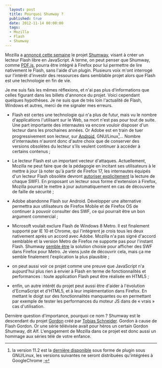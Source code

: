 ```yaml
---
  layout: post
  title: Pourquoi Shumway ?
  published: true
  date: 2012-11-14 00:00:00
  tags:
  - Mozilla
  - Flash
  - Shumway
---
```


Mozilla a [annoncé cette semaine](https://blog.mozilla.org/research/2012/11/12/introducing-the-shumway-open-swf-runtime-project/) le projet [Shumway](https://github.com/mozilla/shumway), visant à créer un lecteur Flash libre en JavaScript. À terme, on peut penser que Shumway, comme [PDF.js](http://mozilla.github.com/pdf.js/), pourra être intégré à Firefox pour lui permettre de lire nativement le Flash, sans l'aide d'un plugin. Plusieurs voix m'ont interrogé sur l'intérêt d'investir des ressources dans semblable projet alors que Flash est une technologie en fin de vie.

Je me suis fais les mêmes réflexions, et n'ai pas plus d'informations que celles figurant dans les billets d'annonce du projet. Voici cependant quelques hypothèses. Je ne suis que de très loin l'actualité de Flash, Windows et autres, merci de me signaler mes erreurs.

 - Flash est certes une technologie qui n'a plus de futur, mais vu le nombre d'applications l'utilisant sur le Web, sa mort n'est pas pour tout de suite. Une part importante des internautes va encore vouloir disposer d'un lecteur dans les prochaines années. Or Adobe est en train de tuer progressivement son lecteur, sur [Android](http://blogs.adobe.com/flashplayer/2012/06/flash-player-and-android-update.html), GNU/Linux[^nux]… Nombre d'internautes n'auront donc d'autre choix que de conserver des versions obsolètes du lecteur s'ils veulent continuer à accéder à certains contenus ;

- Le lecteur Flash est un important vecteur d'attaques. Actuellement, Mozilla ne peut faire que de la pédagogie en incitant ses utilisateurs à le mettre à jour (à noter qu'à partir de Firefox 17, les internautes équipés d'un lecteur Flash obsolète devront [autoriser explicitement](https://blog.mozilla.org/addons/2012/10/11/click-to-play-coming-firefox-17/) la lecture de chaque SWF). En proposant un lecteur sous forme d'extension à Firefox, Mozilla pourrait le mettre à jour automatiquement en cas de découverte de faille de sécurité ;

 - Adobe abandonne Flash sur Android. Développer une alternative permettra aux utilisateurs de Firefox Mobile et de Firefox OS de continuer à pouvoir consulter des SWF, ce qui pourrait être un bon argument commercial ;

 - Microsoft voulait exclure Flash de Windows 8 Metro. Il est finalement supporté par IE 10 et Chrome, qui l'intègrent je crois tous les deux nativement après un accord avec Adobe. Mozilla n'a pas signé d'accord semblable et la version Metro de Firefox ne supporte pas pour l'instant Flash. Shumway [semble être](https://wiki.mozilla.org/Firefox/Windows_8_Integration#Plugin_specific) la solution choisie pour afficher des SWF dans Firefox pour Metro. Je viens juste de découvrir cela, mais ça me semble finalement l'explication la plus plausible ;

 - on peut aussi voir ce projet comme une preuve que JavaScript n'a aujourd'hui plus rien à envier à Flash en terme de fonctionnalités et performances : toute application Flash peut être réalisée en HTML5 ;

 - enfin, un autre intérêt du projet peut aussi être d'aider à l'évolution d'EcmaScript et d'HTML5, et à leur implémentation dans Firefox. En mettant le doigt sur des fonctionnalités manquantes ou en permettant par exemple de tester les performances du moteur JS dans de « vrais » cas d'utilisation.

Dernière question d'importance, pourquoi ce nom ? Shumway est le descendant du projet [Gordon](https://github.com/tobeytailor/gordon) créé par [Tobias Schneider](http://tailormade.io/). Gordon à cause de Flash Gordon. Or une série télévisée avait pour héros un certain Gordon Shumway, dit Alf. L'engagement de Mozilla dans ce projet est donc aussi un hommage aux séries télé de votre enfance.

[^nux]: la version 11.2 est la [dernière disponible](http://www.adobe.com/devnet/flashplatform/whitepapers/roadmap.html) sous forme de plugin sous GNU/Linux, les versions suivantes ne seront distribuées qu'intégrées à GoogleChrome ;
